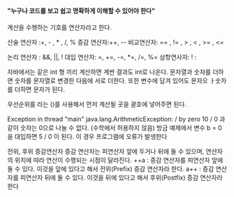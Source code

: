 
#### "누구나 코드를 보고 쉽고 명확하게 이해할 수 있어야 한다"


계산을 수행하는 기호를 연산자라고 한다.

산술 연산자 :+, - , * , /, %
증감 연산자:++, --
비교연산자: == , != , > , < , >= , <=

논리 연산자 : &&, ||, !
대입 연산자: =, +=, -=, *=, /=, %=
삼항연사자: ! :


자바에서는 같은 int 형 끼리 계산하면 계싼 결과도 int로 나온다.
문자열과 숫자를 더하면 숫자를 문자열로 변경한 다음에 서로 더한다. 또한 변수에 담겨 있어도 문자오 ㅏ숫자를 더하면 문자가 된다. 

우선순위를 라는 ()를 사용해서 먼저 계산될 곳을 괄호에 넣어주면 된다. 

Exception in thread "main" java.lang.ArithmeticException: / by zero
10 / 0 과 같이 숫자는 0으로 나눌 수 없다. (수학에서 허용하지 않음)
방금 예제에서 변수 b = 0 을 대입하면 5 / 0 이 된다. 이 경우 프로그램에 오류가 발생한다




전위, 후위 증감연산자
증감 연산자는 피연산자 앞에 두거나 뒤에 둘 수 있으며, 연산자의 위치에 따라 연산이 수행되는 시점이 달라진다.
++a : 증감 연산자를 피연산자 앞에 둘 수 있다. 이것을 앞에 있다고 해서 전위(Prefix) 증감 연산자라 한다.
a++ : 증감 연산자를 피연산자 뒤에 둘 수 있다. 이것을 뒤에 있다고 해서 후위(Postfix) 증감 연산자라 한다